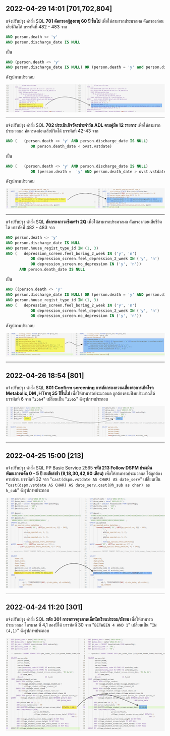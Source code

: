 ## 2022-04-29 14:01 [701,702,804]

แจ้งปรับปรุง คำสั่ง SQL 
**701 คัดกรองผู้สูงอายุ 60 ปี ขึ้นไป**
เพื่อให้สามารถประมวลผล คัดกรองก่อนเสียชีวิตได้
บรรทัดที่ 482 - 483 จาก 

```sql
AND person.death <> 'y'
AND person.discharge_date IS NULL
```

เป็น

```sql
AND (person.death <> 'y'
AND person.discharge_date IS NULL) OR (person.death = 'y' and person.discharge_date > ovst.vstdate )
```

ดังรูปภาพประกอบ

![](changelog.assets/D20220429T134057.png)

------

แจ้งปรับปรุง คำสั่ง SQL 
**702 ประเมินกิจวัตรประจำวัน ADL ตามคู่มือ 12 รายการ**
เพื่อให้สามารถประมวลผล คัดกรองก่อนเสียชีวิตได้
บรรทัดที่ 42-43 จาก

```sql
AND (   (person.death <> 'y' AND person.discharge_date IS NULL)
           OR person.death_date < ovst.vstdate)
```

เป็น

```sql
AND (   (person.death <> 'y' AND person.discharge_date IS NULL)
           OR (person.death =  'y' AND person.death_date > ovst.vstdate) )
```

ดังรูปภาพประกอบ

 ![](changelog.assets/D20220429T134743.png)

------

แจ้งปรับปรุง คำสั่ง SQL 
**คัดกรองภาวะซึมเศร้า 2Q**
เพื่อให้สามารถประมวลผล คัดกรองก่อนเสียชีวิตได้
บรรทัดที่ 482 - 483 จาก 

```sql
AND person.death <> 'y'
AND person.discharge_date IS NULL
AND person.house_regist_type_id IN (1, 3)
AND (   depression_screen.feel_boring_2_week IN ('y', 'n')
           OR depression_screen.feel_depression_2_week IN ('y', 'n')
           OR depression_screen.no_depression IN ('y', 'n'))
      AND person.death_date IS NULL
```

เป็น

```sql
AND ((person.death <> 'y'
AND person.discharge_date IS NULL) OR (person.death = 'y' AND person.discharge_date > ovstdiag.vstdate))
AND person.house_regist_type_id IN (1, 3)
AND (   depression_screen.feel_boring_2_week IN ('y', 'n')
           OR depression_screen.feel_depression_2_week IN ('y', 'n')
           OR depression_screen.no_depression IN ('y', 'n'))

```

ดังรูปภาพประกอบ

![](changelog.assets/D20220429T135549.png)

------

## 2022-04-26 18:54 [801]

แจ้งปรับปรุง คำสั่ง SQL 
**801 Confirm screening การคัดกรองความเสี่ยงต่อการเกิดโรค Metabolic,DM ,HTอายุ 35 ปีขึ้นไป**
เพื่อให้สามารถประมวลผล ถูกต้องตามปีงบประมาณได้
บรรทัดที่ 6 จาก "`2564`" เปลี่ยนเป็น "`2565`"
ดังรูปภาพประกอบ

![](changelog.assets/D20220426T185243.png)

------

## 2022-04-25 15:00 [213]

แจ้งปรับปรุง คำสั่ง SQL PP Basic Service 2565
**รหัส 213 Follow DSPM ประเมินพัฒนาการเด็ก 0 - 5 ปี สงสัยล่าช้า  (9,18,30,42,60 เดือน)**
เพื่อให้สามารถประมวลผล ได้ถูกต้อง ครบถ้วน
บรรทัดที่ 32 จาก "`cast(dspm.vstdate AS CHAR) AS date_serv`" เปลี่ยนเป็น "`cast(dspm.vstdate AS CHAR) AS date_serv,cast(@h_sub as char) as h_sub`"
ดังรูปภาพประกอบ

![](changelog.assets/D20220426T094231.png)

------

## 2022-04-24 11:20 [301]

แจ้งปรับปรุง คำสั่ง SQL 
**รหัส 301 การตรวจสุขภาพเด็กนักเรียนประถม/มัธยม**
เพื่อให้สามารถประมวลผล ไตรมาส ที่ 4,1 ของปีได้
บรรทัดที่ 30 จาก "`BETWEEN 4 AND 1`" เปลี่ยนเป็น "`IN (4,1)`"
ดังรูปภาพประกอบ

![](changelog.assets/D20220426T093906.png)

